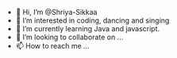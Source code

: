 - 👋 Hi, I’m @Shriya-Sikkaa
- 👀 I’m interested in coding, dancing and singing
- 🌱 I’m currently learning Java and javascript.
- 💞️ I’m looking to collaborate on ...
- 📫 How to reach me ...

<!---
Shriya-Sikkaa/Shriya-Sikkaa is a ✨ special ✨ repository because its `README.md` (this file) appears on your GitHub profile.
You can click the Preview link to take a look at your changes.
--->
